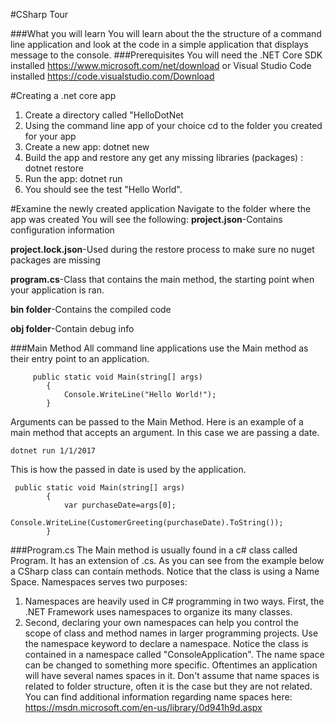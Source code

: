 #CSharp Tour

###What you will learn
You will learn about the the structure of a command line application and look at the code in a simple application that displays message to the console.
###Prerequisites
You will need the .NET Core SDK installed https://www.microsoft.com/net/download or Visual Studio Code installed https://code.visualstudio.com/Download

#Creating a .net core app
  1. Create a directory called "HelloDotNet
  2. Using the command line app of your choice cd to the folder you created for your app
  3. Create a new app: dotnet new
  4. Build the app and restore any get any missing libraries (packages) : dotnet restore
  5. Run the app: dotnet run
  6. You should see the test "Hello World".

  
 #Examine the newly created application
 Navigate to the folder where the app was created 
 You will see the following:
 **project.json**-Contains configuration information
 
 **project.lock.json**-Used during the restore process to make sure no nuget packages are missing
 
 **program.cs**-Class that contains the main method, the starting point when your application is ran.
 
 **bin folder**-Contains the compiled code
 
 **obj folder**-Contain debug info


###Main Method
All command line applications use the Main method as their entry point to an application. 

```
     public static void Main(string[] args)
        {
            Console.WriteLine("Hello World!");
        }
```
Arguments can be passed to the Main Method.
Here is an example of a main method that accepts an argument.
In this case we are passing a date. 
```
dotnet run 1/1/2017
```
This is how the passed in date is used by the application. 
```
 public static void Main(string[] args)
        {
            var purchaseDate=args[0];
            Console.WriteLine(CustomerGreeting(purchaseDate).ToString());
        }
```
 
###Program.cs
The Main method is usually found in a c# class called Program. It has an extension of .cs.  As you can see from the example below a CSharp class can contain methods. Notice that the class is using a Name Space. Namespaces serves two purposes:

1. Namespaces are heavily used in C# programming in two ways. First, the .NET Framework uses namespaces to organize its many classes.
2. Second, declaring your own namespaces can help you control the scope of class and method names in larger programming projects. Use the namespace keyword to declare a namespace. Notice the class is contained in a namespace called "ConsoleApplication". The name space can be changed to something more specific. Oftentimes an application will have several names spaces in it. Don't assume that name spaces is related to folder structure, often it is the case but they are not related. 
You can find additional information regarding name spaces here: https://msdn.microsoft.com/en-us/library/0d941h9d.aspx
